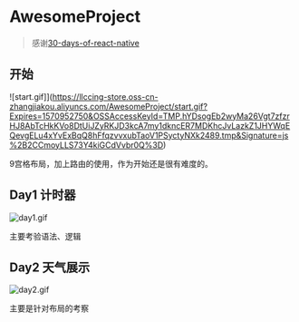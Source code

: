 # AwesomeProject

> 感谢[30-days-of-react-native](https://github.com/fangwei716/30-days-of-react-native)

## 开始
![start.gif]](https://llccing-store.oss-cn-zhangjiakou.aliyuncs.com/AwesomeProject/start.gif?Expires=1570952750&OSSAccessKeyId=TMP.hYDsogEb2wyMa26Vgt7zfzrHJ8AbTcHkKVo8DtUiJZyRKJD3kcA7my1dkncER7MDKhcJvLazkZ1JHYWqEQevgELu4xYvExBqQ8hFfqzvvxubTaoV1PSyctyNXk2489.tmp&Signature=js%2B2CCmoyLLS73Y4kiGCdVvbr0Q%3D)

9宫格布局，加上路由的使用，作为开始还是很有难度的。

## Day1 计时器
![day1.gif](https://llccing-store.oss-cn-zhangjiakou.aliyuncs.com/AwesomeProject/day1.gif?Expires=1570953353&OSSAccessKeyId=TMP.hYDsogEb2wyMa26Vgt7zfzrHJ8AbTcHkKVo8DtUiJZyRKJD3kcA7my1dkncER7MDKhcJvLazkZ1JHYWqEQevgELu4xYvExBqQ8hFfqzvvxubTaoV1PSyctyNXk2489.tmp&Signature=yh3flCMTkmQfU4D3FxRRLmYcnTQ%3D)

主要考验语法、逻辑

## Day2 天气展示
![day2.gif](https://llccing-store.oss-cn-zhangjiakou.aliyuncs.com/AwesomeProject/day2.gif?Expires=1570953483&OSSAccessKeyId=TMP.hYDsogEb2wyMa26Vgt7zfzrHJ8AbTcHkKVo8DtUiJZyRKJD3kcA7my1dkncER7MDKhcJvLazkZ1JHYWqEQevgELu4xYvExBqQ8hFfqzvvxubTaoV1PSyctyNXk2489.tmp&Signature=Pz9u4Oi%2B2hOeEgJO9setHOoWvKc%3D)

主要是针对布局的考察